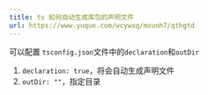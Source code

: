 ```yaml
---
title: ts 如何自动生成库包的声明文件
url: https://www.yuque.com/wcywxq/mxunh7/qthgtd
---
```


可以配置 `tsconfig.json`文件中的`declaration`和`outDir`

1. `declaration: true`，将会自动生成声明文件
2. `outDir: ""`，指定目录

